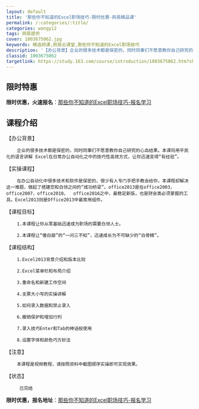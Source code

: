```yaml
---
layout: default
title: '那些你不知道的Excel职场技巧-限时优惠-网易精品课'
permalink: /:categories/:title/
categories: wangyi2
tags: 网易提供
cover: 1003675062.jpg
keywords: 精选网课,网易云课堂,那些你不知道的Excel职场技巧
description: '【办公背景】企业的很多技术都是保密的，同时同事们不愿意教你自己研究的心血结果。本课将用平民化的语言讲解Excel在日常办'
classid: 1003675062
targetlink: https://study.163.com/course/introduction/1003675062.htm?share=1&shareId=1025206652&utm_campaign=share&utm_medium=iphoneShare&utm_source=&utm_u=1025206652
---
```


## 限时特惠

**限时优惠，火速报名**：[那些你不知道的Excel职场技巧-报名学习](https://study.163.com/course/introduction/1003675062.htm?share=1&shareId=1025206652&utm_campaign=share&utm_medium=iphoneShare&utm_source=&utm_u=1025206652)

## 课程介绍

【办公背景】

        企业的很多技术都是保密的，同时同事们不愿意教你自己研究的心血结果。本课将用平民化的语言讲解 Excel在日常办公自动化之中的技巧性高效方式，让你迅速变得“有经验”。

【实操课程】

        在办公自动化中很多技术和软件是保密的，很少有人专门手把手教会给你，本课程却解决这一难题，做起了搭建您和白领之间的“成功桥梁”。office2013是在office2003，office2007，office2010，  office2016之中，最稳定新版，也是财会类必须掌握的工具。Excel2013则是Office2013中最常用组件。

【课程目标】

        1.本课程让你从零基础迅速成为职场的需要白领人士。

        2.本课程让“傻白甜”的“一问三不知”，迅速成长为不可缺少的“白骨精”。

【课程结构】

        1.Excel2013背景介绍和版本比较

        2.Excel菜单栏和布局介绍

        3.重命名和新建工作空间

        4.支票大小写的实操讲解

        5.如何录入数据和禁止录入

        6.撤销保护和增加行列

        7.录入技巧Enter和Tab的神话般使用

        8.设置字体和颜色巧方妙法

【注意】

        本课程是视频教程，请按照资料中截图顺序实操即可实现效果。

【状态】

         已完结

**限时优惠，报名地址**：[那些你不知道的Excel职场技巧-报名学习](https://study.163.com/course/introduction/1003675062.htm?share=1&shareId=1025206652&utm_campaign=share&utm_medium=iphoneShare&utm_source=&utm_u=1025206652)

